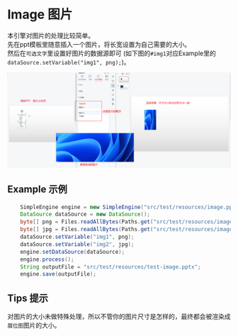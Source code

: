 # Image 图片
本引擎对图片的处理比较简单。  
先在ppt模板里随意插入一个图片，将长宽设置为自己需要的大小。  
然后在`可选文字`里设置好图片的数据源即可
(如下图的`#img1`对应Example里的`dataSource.setVariable("img1", png);`)。 

![image processor example](../images/image.png)
## Example 示例
```java
    SimpleEngine engine = new SimpleEngine("src/test/resources/image.pptx");
    DataSource dataSource = new DataSource();
    byte[] png = Files.readAllBytes(Paths.get("src/test/resources/image.png"));
    byte[] jpg = Files.readAllBytes(Paths.get("src/test/resources/image.jpg"));
    dataSource.setVariable("img1", png);
    dataSource.setVariable("img2", jpg);
    engine.setDataSource(dataSource);
    engine.process();
    String outputFile = "src/test/resources/test-image.pptx";
    engine.save(outputFile);
```
## Tips 提示
对图片的大小未做特殊处理，所以不管你的图片尺寸是怎样的，最终都会被渲染成`展位图`图片的大小。
